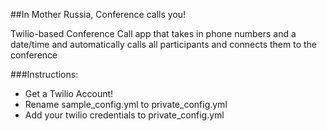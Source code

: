 ##In Mother Russia, Conference calls you!

Twilio-based Conference Call app that takes in phone numbers and a date/time and automatically calls all participants and connects them to the conference

###Instructions:

* Get a Twilio Account!
* Rename sample_config.yml to private_config.yml
* Add your twilio credentials to private_config.yml 